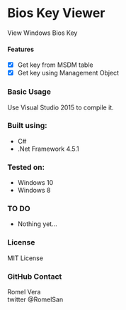 # Bios Key Viewer
View Windows Bios Key

#### Features
- [x] Get key from MSDM table
- [x] Get key using Management Object

### Basic Usage

Use Visual Studio 2015 to compile it.

### Built using:
* C#
* .Net Framework 4.5.1


### Tested on:
* Windows 10
* Windows 8

### TO DO
- Nothing yet...

### License
MIT License

### GitHub Contact
Romel Vera  
twitter @RomelSan
